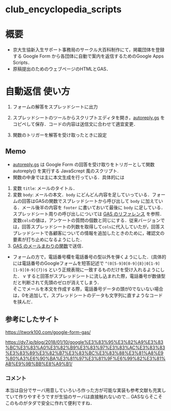 # club_encyclopedia_scripts

# 概要
- 京大生協新入生サポート事務局のサークル大百科制作にて，掲載団体を登録する Google Form から各団体に自動で案内を返信するためのGoogle Apps Scripts．
- 原稿提出のためのウェブページのHTMLとGAS．

# 自動返信 使い方
1. フォームの解答をスプレッドシートに出力

2. スプレッドシートのツールからスクリプトエディタを開き，[autoreply.gs](https://github.com/hoppiece/club_encyclopedia_scripts/blob/master/autoreply.gs) をコピペして保存．コードの内容は送信文に合わせて適宜変更．

3. 関数のトリガーを解答を受け取ったときに設定  

## Memo
- [autoreply.gs](https://github.com/hoppiece/club_encyclopedia_scripts/blob/master/autoreply.gs) は Google Form の回答を受け取りをトリガーとして関数 autoreply() を実行する JavaScrept 風のスクリプト.
- 関数の中身では主に本文生成を行っている．具体的には  
1. 変数 `title`: メールのタイトル．
2. 変数 `body`: メールの本文．`body` にどんどん内容を足していっている．フォームの回答はGASの関数でスプレッドシートから呼び出して `body` に加えている．メール後半の内容を `footer` に書いておいて最後に `body` に足している．スプレッドシート周りの呼び出しについては [GAS のリファレンス](https://developers.google.com/apps-script/reference/spreadsheet/) を参照． 
変数`cols`の値は，アンケートの質問の個数と同じにする．従来バージョンでは，回答スプレッドシートの列数を取得して`cols`に代入していたが，回答スプレッドシートで各顧客についての情報を追加したときのために，確認文の要素が打ち止めになるようにした．
3. [GAS のメールまわりの関数](https://developers.google.com/apps-script/reference/gmail/)で送信．
- フォームの方で，電話番号欄を電話番号の型以外を弾くようにした．(具体的には電話番号のGoogleフォームを短答記述で `^(0[5-9]0[0-9]{8}|0[1-9][1-9][0-9]{7})$` という正規表現に一致するものだけを受け入れるようにした．  v
すると回答がスプレッドシートに流し込まれた際，電話番号が数値型だと判断されて先頭のゼロが消えてしまう．  
そこでメールを本文を作成する際，電話番号データの頭が0でないない場合は，0を追加して，スプレッドシートのデータも文字列に直すようなコードを挟んだ．

## 参考にしたサイト
https://itwork100.com/google-form-gas/

https://dv7.jp/blog/2018/01/10/google%E3%83%95%E3%82%A9%E3%83%BC%E3%83%A0%E3%82%B9%E3%83%97%E3%83%AC%E3%83%83%E3%83%89%E3%82%B7%E3%83%BC%E3%83%88%E3%81%A8%E9%80%A3%E6%90%BA%E3%81%97%E3%81%9F%E6%99%82%E3%81%AB%E9%9B%BB%E8%A9%B1/

### コメント
本当は自分でサーバ用意していろいろ作った方が可能な実装も参考文献も充実していて作りやすそうですが生協のサーバは直接触れないので... GASならそこそこのものがタダで安全に作れて便利ですね．